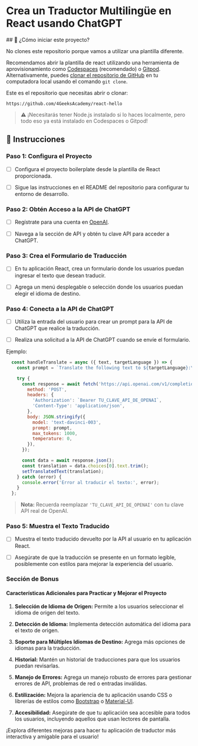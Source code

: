 <!-- hide -->
# Crea un Traductor Multilingüe en React usando ChatGPT
<!-- endhide -->

<onlyfor saas=false withBanner="false">
## 🌱 ¿Cómo iniciar este proyecto?

No clones este repositorio porque vamos a utilizar una plantilla diferente.

Recomendamos abrir la plantilla de react utilizando una herramienta de aprovisionamiento como [Codespaces](https://4geeks.com/lesson/what-is-github-codespaces) (recomendado) o [Gitpod](https://4geeks.com/lesson/how-to-use-gitpod). Alternativamente, puedes [clonar el repositorio de GitHub](https://4geeks.com/how-to/github-clone-repository) en tu computadora local usando el comando `git clone`.

Este es el repositorio que necesitas abrir o clonar:

```
https://github.com/4GeeksAcademy/react-hello
```

> ⚠ ¡Necesitarás tener Node.js instalado si lo haces localmente, pero todo eso ya está instalado en Codespaces o Gitpod!
</onlyfor>

## 📝 Instrucciones

### Paso 1: Configura el Proyecto

- [ ] Configura el proyecto boilerplate desde la plantilla de React proporcionada.

- [ ] Sigue las instrucciones en el README del repositorio para configurar tu entorno de desarrollo.

### Paso 2: Obtén Acceso a la API de ChatGPT

- [ ] Regístrate para una cuenta en [OpenAI](https://www.openai.com/).

- [ ] Navega a la sección de API y obtén tu clave API para acceder a ChatGPT.

### Paso 3: Crea el Formulario de Traducción

- [ ] En tu aplicación React, crea un formulario donde los usuarios puedan ingresar el texto que desean traducir.

- [ ] Agrega un menú desplegable o selección donde los usuarios puedan elegir el idioma de destino.

### Paso 4: Conecta a la API de ChatGPT

- [ ] Utiliza la entrada del usuario para crear un prompt para la API de ChatGPT que realice la traducción.

- [ ] Realiza una solicitud a la API de ChatGPT cuando se envíe el formulario.

Ejemplo:

```jsx
  const handleTranslate = async ({ text, targetLanguage }) => {
    const prompt = `Translate the following text to ${targetLanguage}:\n\n"${text}"`;

    try {
      const response = await fetch('https://api.openai.com/v1/completions', {
        method: 'POST',
        headers: {
          'Authorization': `Bearer TU_CLAVE_API_DE_OPENAI`,
          'Content-Type': 'application/json',
        },
        body: JSON.stringify({
          model: 'text-davinci-003',
          prompt: prompt,
          max_tokens: 1000,
          temperature: 0,
        }),
      });

      const data = await response.json();
      const translation = data.choices[0].text.trim();
      setTranslatedText(translation);
    } catch (error) {
      console.error('Error al traducir el texto:', error);
    }
  };
```

> **Nota:** Recuerda reemplazar `'TU_CLAVE_API_DE_OPENAI'` con tu clave API real de OpenAI.

### Paso 5: Muestra el Texto Traducido

- [ ] Muestra el texto traducido devuelto por la API al usuario en tu aplicación React.

- [ ] Asegúrate de que la traducción se presente en un formato legible, posiblemente con estilos para mejorar la experiencia del usuario.

### Sección de Bonus

#### Características Adicionales para Practicar y Mejorar el Proyecto

1. **Selección de Idioma de Origen:** Permite a los usuarios seleccionar el idioma de origen del texto.

2. **Detección de Idioma:** Implementa detección automática del idioma para el texto de origen.

3. **Soporte para Múltiples Idiomas de Destino:** Agrega más opciones de idiomas para la traducción.

4. **Historial:** Mantén un historial de traducciones para que los usuarios puedan revisarlas.

5. **Manejo de Errores:** Agrega un manejo robusto de errores para gestionar errores de API, problemas de red o entradas inválidas.

6. **Estilización:** Mejora la apariencia de tu aplicación usando CSS o librerías de estilos como [Bootstrap](https://getbootstrap.com/) o [Material-UI](https://material-ui.com/).

7. **Accesibilidad:** Asegúrate de que tu aplicación sea accesible para todos los usuarios, incluyendo aquellos que usan lectores de pantalla.

¡Explora diferentes mejoras para hacer tu aplicación de traductor más interactiva y amigable para el usuario!

